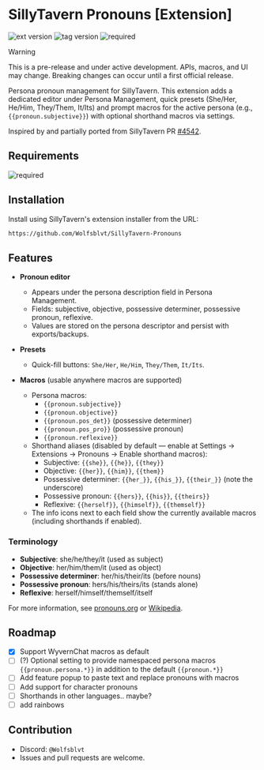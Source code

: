 # SillyTavern Pronouns [Extension]

![ext version](https://img.shields.io/badge/dynamic/json?url=https%3A%2F%2Fraw.githubusercontent.com%2FWolfsblvt%2FSillyTavern-Pronouns%2Fmain%2Fmanifest.json&label=extension%20version&query=%24.version&color=blue)
![tag version](https://img.shields.io/github/v/tag/Wolfsblvt/SillyTavern-Pronouns?label=tag)
![required](https://img.shields.io/badge/Required%20ST%20version-staging-orange)

> [!WARNING]
> This is a pre-release and under active development. APIs, macros, and UI may change. Breaking changes can occur until a first official release.

Persona pronoun management for SillyTavern. This extension adds a dedicated editor under Persona Management, quick presets (She/Her, He/Him, They/Them, It/Its) and prompt macros for the active persona (e.g., `{{pronoun.subjective}}`) with optional shorthand macros via settings.

Inspired by and partially ported from SillyTavern PR [#4542](https://github.com/SillyTavern/SillyTavern/pull/4542).

## Requirements

![required](https://img.shields.io/badge/Required%20ST%20version-staging-orange)

## Installation

Install using SillyTavern's extension installer from the URL:

```txt
https://github.com/Wolfsblvt/SillyTavern-Pronouns
```

## Features

- **Pronoun editor**
  - Appears under the persona description field in Persona Management.
  - Fields: subjective, objective, possessive determiner, possessive pronoun, reflexive.
  - Values are stored on the persona descriptor and persist with exports/backups.

- **Presets**
  - Quick-fill buttons: `She/Her`, `He/Him`, `They/Them`, `It/Its`.

- **Macros** (usable anywhere macros are supported)
  - Persona macros:
    - `{{pronoun.subjective}}`
    - `{{pronoun.objective}}`
    - `{{pronoun.pos_det}}`  (possessive determiner)
    - `{{pronoun.pos_pro}}`  (possessive pronoun)
    - `{{pronoun.reflexive}}`
  - Shorthand aliases (disabled by default — enable at Settings → Extensions → Pronouns → Enable shorthand macros):
    - Subjective: `{{she}}`, `{{he}}`, `{{they}}`
    - Objective: `{{her}}`, `{{him}}`, `{{them}}`
    - Possessive determiner: `{{her_}}`, `{{his_}}`, `{{their_}}` (note the underscore)
    - Possessive pronoun: `{{hers}}`, `{{his}}`, `{{theirs}}`
    - Reflexive: `{{herself}}`, `{{himself}}`, `{{themself}}`
  - The info icons next to each field show the currently available macros (including shorthands if enabled).

### Terminology
- **Subjective**: she/he/they/it (used as subject)
- **Objective**: her/him/them/it (used as object)
- **Possessive determiner**: her/his/their/its (before nouns)
- **Possessive pronoun**: hers/his/theirs/its (stands alone)
- **Reflexive**: herself/himself/themself/itself

For more information, see [pronouns.org](https://pronouns.org/) or [Wikipedia](https://en.wikipedia.org/wiki/English_personal_pronouns).

## Roadmap

- [x] Support WyvernChat macros as default
- [ ] (?) Optional setting to provide namespaced persona macros `{{pronoun.persona.*}}` in addition to the default `{{pronoun.*}}`
- [ ] Add feature popup to paste text and replace pronouns with macros
- [ ] Add support for character pronouns
- [ ] Shorthands in other languages.. maybe?
- [ ] add rainbows

## Contribution

- Discord: `@Wolfsblvt`
- Issues and pull requests are welcome.
